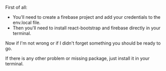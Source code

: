 First of all:

- You'll need to create a firebase project and add your credentials to the env.local file.
- Then you'll need to install react-bootstrap and firebase directly in your terminal.

Now if I'm not wrong or if I didn't forget something you should be ready to go.

If there is any other problem or missing package, just install it in your terminal.
